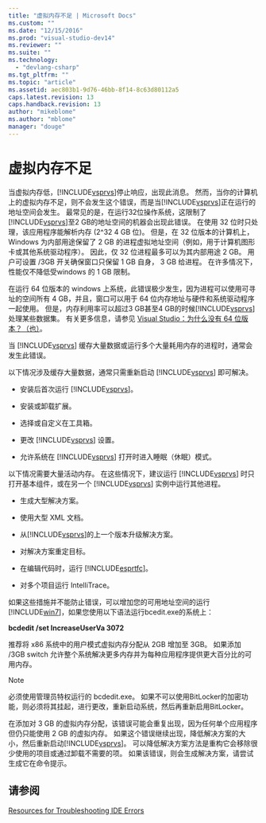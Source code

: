 ```yaml
---
title: "虚拟内存不足 | Microsoft Docs"
ms.custom: ""
ms.date: "12/15/2016"
ms.prod: "visual-studio-dev14"
ms.reviewer: ""
ms.suite: ""
ms.technology: 
  - "devlang-csharp"
ms.tgt_pltfrm: ""
ms.topic: "article"
ms.assetid: aec803b1-9d76-46bb-8f14-8c63d80112a5
caps.latest.revision: 13
caps.handback.revision: 13
author: "mikeblome"
ms.author: "mblome"
manager: "douge"
---
```

# 虚拟内存不足
当虚拟内存低，[!INCLUDE[vsprvs](../assembler/masm/includes/vsprvs_md.md)]停止响应，出现此消息。  然而，当你的计算机上的虚拟内存不足，则不会发生这个错误，而是当[!INCLUDE[vsprvs](../assembler/masm/includes/vsprvs_md.md)]正在运行的地址空间会发生。  最常见的是，在运行32位操作系统，这限制了[!INCLUDE[vsprvs](../assembler/masm/includes/vsprvs_md.md)]至2 GB的地址空间的机器会出现此错误。  在使用 32 位时只处理，该应用程序能解析内存 \(2^32 4 GB 位\)。  但是，在 32 位版本的计算机上，Windows 为内部用途保留了 2 GB 的进程虚拟地址空间（例如，用于计算机图形卡或其他系统驱动程序）。  因此，仅 32 位进程最多可以为其内部用途 2 GB。  用户可设置 \/3GB 开关确保窗口只保留 1 GB 自身， 3 GB 给进程。  在许多情况下，性能仅不降低受windows 的 1 GB 限制。  
  
 在运行 64 位版本的 windows 上系统，此错误极少发生，因为进程可以使用可寻址的空间所有 4 GB，并且，窗口可以用于 64 位内存地址与硬件和系统驱动程序一起使用。  但是，内存利用率可以超过3 GB甚至4 GB的时候[!INCLUDE[vsprvs](../assembler/masm/includes/vsprvs_md.md)]处理某些数据集。  有关更多信息，请参见 [Visual Studio：为什么没有 64 位版本？（也）](http://go.microsoft.com/fwlink/?LinkId=246307)。  
  
 当 [!INCLUDE[vsprvs](../assembler/masm/includes/vsprvs_md.md)] 缓存大量数据或运行多个大量耗用内存的进程时，通常会发生此错误。  
  
 以下情况涉及缓存大量数据，通常只需重新启动 [!INCLUDE[vsprvs](../assembler/masm/includes/vsprvs_md.md)] 即可解决。  
  
-   安装后首次运行 [!INCLUDE[vsprvs](../assembler/masm/includes/vsprvs_md.md)]。  
  
-   安装或卸载扩展。  
  
-   选择或自定义在工具箱。  
  
-   更改 [!INCLUDE[vsprvs](../assembler/masm/includes/vsprvs_md.md)] 设置。  
  
-   允许系统在 [!INCLUDE[vsprvs](../assembler/masm/includes/vsprvs_md.md)] 打开时进入睡眠（休眠）模式。  
  
 以下情况需要大量活动内存。  在这些情况下，建议运行 [!INCLUDE[vsprvs](../assembler/masm/includes/vsprvs_md.md)] 时只打开基本组件，或在另一个 [!INCLUDE[vsprvs](../assembler/masm/includes/vsprvs_md.md)] 实例中运行其他进程。  
  
-   生成大型解决方案。  
  
-   使用大型 XML 文档。  
  
-   从[!INCLUDE[vsprvs](../assembler/masm/includes/vsprvs_md.md)]的上一个版本升级解决方案。  
  
-   对解决方案重定目标。  
  
-   在编辑代码时，运行 [!INCLUDE[esprtfc](../misc/includes/esprtfc_md.md)]。  
  
-   对多个项目运行 IntelliTrace。  
  
 如果这些措施并不能防止错误，可以增加您的可用地址空间的运行[!INCLUDE[win7](../build/includes/win7_md.md)]，如果您使用以下语法运行bcedit.exe的系统上：  
  
 **bcdedit \/set IncreaseUserVa 3072**  
  
 推荐将 x86 系统中的用户模式虚拟内存分配从 2GB 增加至 3GB。  如果添加 \/3GB switch 允许整个系统解决更多内存并为每种应用程序提供更大百分比的可用内存。  
  
> [!NOTE]
>  必须使用管理员特权运行的 bcdedit.exe。  如果不可以使用BitLocker的加密功能，则必须将其挂起，进行更改，重新启动系统，然后再重新启用BitLocker。  
  
 在添加对 3 GB 的虚拟内存分配，该错误可能会重复出现，因为任何单个应用程序但仍只能使用 2 GB 的虚拟内存。  如果这个错误继续出现，降低解决方案的大小，然后重新启动[!INCLUDE[vsprvs](../assembler/masm/includes/vsprvs_md.md)]。  可以降低解决方案方法是重构它会移除很少使用的项目或通过卸载不需要的项。  如果该错误，则会生成解决方案，请尝试生成它在命令提示。  
  
## 请参阅  
 [Resources for Troubleshooting IDE Errors](../Topic/Resources%20for%20Troubleshooting%20Integrated%20Development%20Environment%20Errors.md)